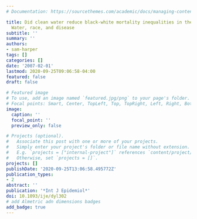 ```yaml
---
# Documentation: https://sourcethemes.com/academic/docs/managing-content/

title: Did clean water reduce black-white mortality inequalities in the United States?
  Water, race, and disease
subtitle: ''
summary: ''
authors:
- sam-harper
tags: []
categories: []
date: '2007-02-01'
lastmod: 2020-09-25T09:06:58-04:00
featured: false
draft: false

# Featured image
# To use, add an image named `featured.jpg/png` to your page's folder.
# Focal points: Smart, Center, TopLeft, Top, TopRight, Left, Right, BottomLeft, Bottom, BottomRight.
image:
  caption: ''
  focal_point: ''
  preview_only: false

# Projects (optional).
#   Associate this post with one or more of your projects.
#   Simply enter your project's folder or file name without extension.
#   E.g. `projects = ["internal-project"]` references `content/project/deep-learning/index.md`.
#   Otherwise, set `projects = []`.
projects: []
publishDate: '2020-09-25T13:06:58.495772Z'
publication_types:
- 2
abstract: ''
publication: '*Int J Epidemiol*'
doi: 10.1093/ije/dyl302
# add Almetric adn dimensions badges
add_badge: true
---
```

